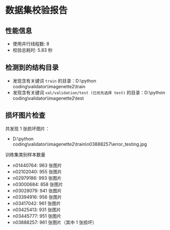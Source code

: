 # 数据集校验报告


## 性能信息
- 使用并行线程数: 8
- 校验总耗时: 5.83 秒
## 检测到的结构目录

-  发现含有关键词 `train` 的目录：D:\python coding\validator\imagenette2\train
-  发现含有关键词 `val/validation/test (已优先选择 test)` 的目录：D:\python coding\validator\imagenette2\test

## 损坏图片检查

共发现 1 张损坏图片：
  - D:\python coding\validator\imagenette2\train\n03888257\error_testing.jpg

训练集类别样本数量

- n01440764: 963 张图片
- n02102040: 955 张图片
- n02979186: 993 张图片
- n03000684: 858 张图片
- n03028079: 941 张图片
- n03394916: 956 张图片
- n03417042: 961 张图片
- n03425413: 931 张图片
- n03445777: 951 张图片
- n03888257: 961 张图片（其中 1 张损坏）